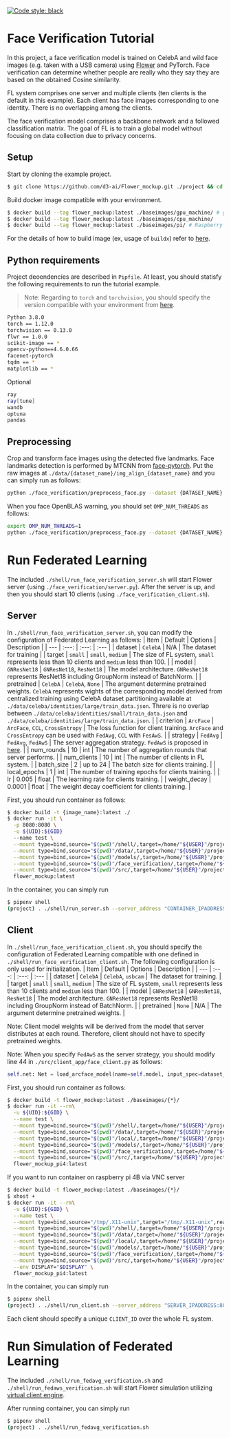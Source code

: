 [![Code style: black](https://img.shields.io/badge/code%20style-black-000000.svg)](https://github.com/psf/black)
# Face Verification Tutorial
In this project, a face verification model is trained on CelebA and wild face images (e.g. taken with a USB camera) using [Flower](https://github.com/adap/flower) and PyTorch. Face verification can determine whether people are really who they say they are based on the obtained Cosine similarity. 

FL system comprises one server and multiple clients (ten clients is the default in this example). Each client has face images corresponding to one identity. There is no overlapping among the clients.

The face verification model comprises a backbone network and a followed classification matrix. The goal of FL is to train a global model without focusing on data collection due to privacy concerns.
## Setup
Start by cloning the example project.
```bash
$ git clone https://github.com/d3-ai/Flower_mockup.git ./project && cd ./project && rm -rf ./local
```
Build docker image compatible with your environment.
```bash
$ docker build --tag flower_mockup:latest ./baseimages/gpu_machine/ # gpu is available
$ docker build --tag flower_mockup:latest ./baseimages/cpu_machine/ 
$ docker build --tag flower_mockup:latest ./baseimages/pi/ # Raspberry Pi 4B 
```
For the details of how to build image (ex, usage of `buildx`) refer to [here](https://github.com/d3-ai/Flower_mockup/tree/main/baseimages).
## Python requirements
Project deoendencies are described in `Pipfile`.
At least, you should statisfy the following requirements to run the tutorial example.
> Note: Regarding to `torch` and `torchvision`, you should specify the version compatible with your environment from [here](https://download.pytorch.org/whl/torch_stable.html).
```bash
Python 3.8.0
torch == 1.12.0
torchvision == 0.13.0
flwr == 1.0.0
scikit-image == *
opencv-python==4.6.0.66
facenet-pytorch
tqdm == *
matplotlib == *
```
Optional
```bash
ray
ray[tune]
wandb
optuna
pandas
```
## Preprocessing
Crop and transform face images using the detected five landmarks.
Face landmarks detection is performed by MTCNN from [face-pytorch](https://github.com/timesler/facenet-pytorch).
Put the raw images at `./data/{dataset_name}/img_align_{dataset_name}` and you can simply run as follows:
```bash
python ./face_verification/preprocess_face.py --dataset {DATASET_NAME}
```
When you face OpenBLAS warning, you should set `OMP_NUM_THREADS` as follows:
```bash
export OMP_NUM_THREADS=1
python ./face_verification/preprocess_face.py --dataset {DATASET_NAME}
```
# Run Federated Learning
The included `./shell/run_face_verification_server.sh` will start Flower server (using `./face_verification/server.py`). After the server is up, and then you should start 10 clients (using `./face_verification_client.sh`).

## Server
In `./shell/run_face_verification_server.sh`, you can modify the configuration of Federated Learning as follows:
|  Item  |  Default  | Options | Description |
| --- | :---: | :---: | :--- |
|  dataset  | `CelebA` | N/A | The dataset for training |
|  target  |  `small`  | `small`, `medium` | The size of FL system, `small` represents less than 10 clients and `medium` less than 100. |
|  model  |  `GNResNet18`  | `GNResNet18`, `ResNet18` | The model architecture. `GNResNet18` represents ResNet18 including GroupNorm instead of BatchNorm. |
|  pretrained  |  `CelebA`  | `CelebA`, `None` | The argument determine pretrained weights. `CelebA` represents wights of the corresponding model derived from centralized training using CelebA dataset partitioning available at `./data/celeba/identities/large/train_data.json`. Threre is no overlap between `./data/celeba/identities/small/train_data.json` and `./data/celeba/identities/large/train_data.json`. |
|  criterion  |  `ArcFace`  | `ArcFace`, `CCL`, `CrossEntropy` | The loss function for client training. `ArcFace` and `CrossEntropy` can be used with `FedAvg`, `CCL` with `FesAwS`. |
|  strategy  |  `FedAvg`  | `FedAvg`, `FedAwS` | The server aggregation strategy. `FedAwS` is proposed in [here](http://proceedings.mlr.press/v119/yu20f/yu20f.pdf). |
| num_rounds | 10 | int | The number of aggregation rounds that server performs. |
| num_clients | 10 | int | The number of clients in FL system. |
| batch_size | 2 | up to 24 | The batch size for clients training. |
| local_epochs | 1 | int | The number of training epochs for clients training. |
| lr | 0.005 | float | The learning rate for clients training. |
| weight_decay | 0.0001 | float | The weight decay coefficient for clients training. |


First, you should run container as follows:
```bash
$ docker build -t {image_name}:latest ./
$ docker run -it \
  -p 8080:8080 \
  -u ${UID}:${GID}
  --name test \
  --mount type=bind,source="$(pwd)"/shell/,target=/home/"${USER}"/project/shell/,readonly \
  --mount type=bind,source="$(pwd)"/data/,target=/home/"${USER}"/project/data/,readonly \
  --mount type=bind,source="$(pwd)"/models/,target=/home/"${USER}"/project/models/,readonly \
  --mount type=bind,source="$(pwd)"/face_verification/,target=/home/"${USER}"/project/face_verification/,readonly \
  --mount type=bind,source="$(pwd)"/src/,target=/home/"${USER}"/project/src/,readonly \
  flower_mockup:latest
```
In the container, you can simply run
```bash
$ pipenv shell
(project) . ./shell/run_server.sh --server_address "CONTAINER_IPADDRESS:8080"
```

## Client
In `./shell/run_face_verification_client.sh`, you should specify the configuration of Federated Learning compatible with one defined in `./shell/run_face_verification_client.sh`. The following configuration is only used for initialization. 
|  Item  |  Default  | Options | Description |
| --- | :---: | :---: | :--- |
|  dataset  | `CelebA` | `CelebA`, `usbcam` | The dataset for training. |
|  target  |  `small`  | `small`, `medium` | The size of FL system, `small` represents less than 10 clients and `medium` less than 100. |
|  model  |  `GNResNet18`  | `GNResNet18`, `ResNet18` | The model architecture. `GNResNet18` represents ResNet18 including GroupNorm instead of BatchNorm. |
|  pretrained  |  `None`  | N/A | The argument determine pretrained weights. |

Note: Client model weights will be derived from the model that server distributes at each round. Therefore, client should not have to specify pretrained weights. 

Note: When you specify `FedAwS` as the server strategy, you should modify line 44 in `./src/client_app/face_client.py` as follows:
```python
self.net: Net = load_arcface_model(name=self.model, input_spec=dataset_config['input_spec'], out_dims=1, pretrained=self.pretrained)
```

First, you should run container as follows:
```bash
$ docker build -t flower_mockup:latest ./baseimages/{*}/
$ docker run -it --rm\
  -u ${UID}:${GID} \
  --name test \
  --mount type=bind,source="$(pwd)"/shell/,target=/home/"${USER}"/project/shell/,readonly \
  --mount type=bind,source="$(pwd)"/data/,target=/home/"${USER}"/project/data/,readonly \
  --mount type=bind,source="$(pwd)"/local/,target=/home/"${USER}"/project/local/,readonly \
  --mount type=bind,source="$(pwd)"/models/,target=/home/"${USER}"/project/models/,readonly \
  --mount type=bind,source="$(pwd)"/face_verification/,target=/home/"${USER}"/project/face_verification/,readonly \
  --mount type=bind,source="$(pwd)"/src/,target=/home/"${USER}"/project/src/,readonly \
  flower_mockup_pi4:latest
```
If you want to run container on raspberry pi 4B via VNC server 
```bash
$ docker build -t flower_mockup:latest ./baseimages/{*}/
$ xhost +
$ docker run -it --rm\
  -u ${UID}:${GID} \
  --name test \
  --mount type=bind,source="/tmp/.X11-unix",target="/tmp/.X11-unix",readonly\
  --mount type=bind,source="$(pwd)"/shell/,target=/home/"${USER}"/project/shell/,readonly \
  --mount type=bind,source="$(pwd)"/data/,target=/home/"${USER}"/project/data/,readonly \
  --mount type=bind,source="$(pwd)"/local/,target=/home/"${USER}"/project/local/,readonly \
  --mount type=bind,source="$(pwd)"/models/,target=/home/"${USER}"/project/models/,readonly \
  --mount type=bind,source="$(pwd)"/face_verification/,target=/home/"${USER}"/project/face_verification/,readonly \
  --mount type=bind,source="$(pwd)"/src/,target=/home/"${USER}"/project/src/,readonly \
  --env DISPLAY="$DISPLAY" \
  flower_mockup_pi4:latest
```

In the container, you can simply run
```bash
$ pipenv shell
(project) . ./shell/run_client.sh --server_address "SERVER_IPADDRESS:8080" --cid "CLIENT_ID"
```
Each client should specify a unique `CLIENT_ID` over the whole FL system.
# Run Simulation of Federated Learning
The included `./shell/run_fedavg_verification.sh` and `./shell/run_fedaws_verification.sh` will start Flower simulation utilizing [virtual client engine](https://flower.dev/docs/tutorial/Flower-1-Intro-to-FL-PyTorch.html#Using-the-Virtual-Client-Engine). 

After running container, you can simply run
```bash
$ pipenv shell
(project) . ./shell/run_fedavg_verification.sh
```
